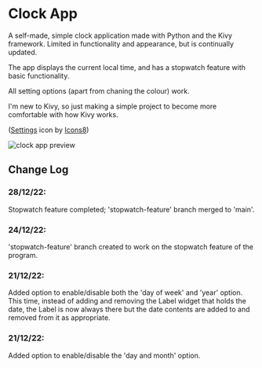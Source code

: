 # Clock App
A self-made, simple clock application made with Python and the Kivy framework. Limited in functionality and appearance, but is continually updated.

The app displays the current local time, and has a stopwatch feature with basic functionality.

All setting options (apart from chaning the colour) work.

I'm new to Kivy, so just making a simple project to become more comfortable with how Kivy works.

(<a target="_blank" href="https://icons8.com/icon/2969/settings">Settings</a> icon by <a target="_blank" href="https://icons8.com">Icons8</a>)

![clock app preview](https://user-images.githubusercontent.com/96877426/209847075-5f994fd5-4bdf-486c-8b96-ae25b5546de3.gif)

## Change Log

### 28/12/22:

Stopwatch feature completed; 'stopwatch-feature' branch merged to 'main'.

### 24/12/22:

'stopwatch-feature' branch created to work on the stopwatch feature of the program.

### 21/12/22:

Added option to enable/disable both the 'day of week' and 'year' option. This time, instead of adding and removing the Label widget that holds the date, the Label is now always there but the date contents are added to and removed from it as appropriate.

### 21/12/22:

Added option to enable/disable the 'day and month' option.

